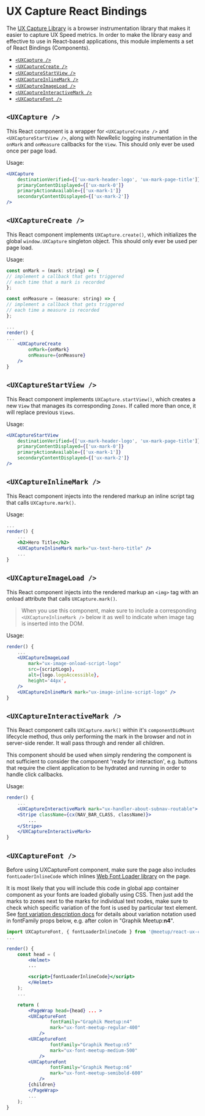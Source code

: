 # UX Capture React Bindings

The [UX Capture Library](../ux-capture) is a browser instrumentation library that makes it easier to capture UX Speed metrics. In order to make the library easy and effective to use in React-based applications, this module implements a set of React Bindings (Components).

- [`<UXCapture />`](#uxcapture-)
- [`<UXCaptureCreate />`](#uxcapturecreate-)
- [`<UXCaptureStartView />`](#uxcapturestartview-)
- [`<UXCaptureInlineMark />`](#uxcaptureinlinemark-)
- [`<UXCaptureImageLoad />`](#uxcaptureimageload-)
- [`<UXCaptureInteractiveMark />`](#uxcaptureinteractivemark-)
- [`<UXCaptureFont />`](#uxcapturefont-)

## `<UXCapture />`

This React component is a wrapper for `<UXCaptureCreate />` and `<UXCaptureStartView />`, along with NewRelic logging instrumentation in the `onMark` and `onMeasure` callbacks for the `View`. This should only ever be used once per page load.

Usage:

```jsx
<UXCapture
	destinationVerified={['ux-mark-header-logo', 'ux-mark-page-title']}
	primaryContentDisplayed={['ux-mark-0']}
	primaryActionAvailable={['ux-mark-1']}
	secondaryContentDisplayed={['ux-mark-2']}
/>
```

## `<UXCaptureCreate />`

This React component implements `UXCapture.create()`, which initializes the global `window.UXCapture` singleton object. This should only ever be used per page load.

Usage:

```jsx
const onMark = (mark: string) => {
// implement a callback that gets triggered
// each time that a mark is recorded
};

const onMeasure = (measure: string) => {
// implement a callback that gets triggered
// each time a measure is recorded
};

...
render() {
...
    <UXCaptureCreate
        onMark={onMark}
        onMeasure={onMeasure}
    />
}
```

## `<UXCaptureStartView />`

This React component implements `UXCapture.startView()`, which creates a new `View` that manages its corresponding `Zones`. If called more than once, it will replace previous `Views`.

Usage:

```jsx
<UXCaptureStartView
	destinationVerified={['ux-mark-header-logo', 'ux-mark-page-title']}
	primaryContentDisplayed={['ux-mark-0']}
	primaryActionAvailable={['ux-mark-1']}
	secondaryContentDisplayed={['ux-mark-2']}
/>
```

## `<UXCaptureInlineMark />`

This React component injects into the rendered markup an inline script tag that calls `UXCapture.mark()`.

Usage:

```jsx
...
render() {
    ...
    <h2>Hero Title</h2>
    <UXCaptureInlineMark mark="ux-text-hero-title" />
    ...
}
```

## `<UXCaptureImageLoad />`

This React component injects into the rendered markup an `<img>` tag with an onload attribute that calls `UXCapture.mark()`.

> When you use this component, make sure to include a corresponding `<UXCaptureInlineMark />` below it as well to indicate when image tag is inserted into the DOM.

Usage:

```jsx
render() {
    ...
    <UXCaptureImageLoad
        mark="ux-image-onload-script-logo"
        src={scriptLogo},
        alt={logo.logoAccessible},
        height='44px',
    />
    <UXCaptureInlineMark mark="ux-image-inline-script-logo" />
}
```

## `<UXCaptureInteractiveMark />`

This React component calls `UXCapture.mark()` within it's `componentDidMount` lifecycle method, thus only performing the mark in the browser and not in server-side render. It wall pass through and render all children.

This component should be used when simply rendering the component is not sufficient to consider the component 'ready for interaction', e.g. buttons that require the client application to be hydrated and running in order to handle click callbacks.

Usage:

```jsx
render() {
    ...
    <UXCaptureInteractiveMark mark="ux-handler-about-subnav-routable">
    <Stripe className={cx(NAV_BAR_CLASS, className)}>
        ...
    </Stripe>
    </UXCaptureInteractiveMark>
}
```

## `<UXCaptureFont />`

Before using UXCaptureFont component, make sure the page also includes `fontLoaderInlineCode` which inlines [Web Font Loader library](https://github.com/typekit/webfontloader) on the page.

It is most likely that you will include this code in global app container component as your fonts are loaded globally using CSS. Then just add the marks to zones next to the marks for individual text nodes, make sure to check which specific variation of the font is used by particular text element. See [font variation description docs](https://github.com/typekit/fvd) for details about variation notation used in fontFamily props below, e.g. after colon in "Graphik Meetup:**n4**".

```jsx
import UXCaptureFont, { fontLoaderInlineCode } from '@meetup/react-ux-capture/UXCaptureFont';
...

render() {
    const head = (
        <Helmet>
        ...

        <script>{fontLoaderInlineCode}</script>
        </Helmet>
    );
    ...

    return (
        <PageWrap head={head} ... >
        <UXCaptureFont
                fontFamily="Graphik Meetup:n4"
                mark="ux-font-meetup-regular-400"
            />
        <UXCaptureFont
                fontFamily="Graphik Meetup:n5"
                mark="ux-font-meetup-medium-500"
            />
        <UXCaptureFont
                fontFamily="Graphik Meetup:n6"
                mark="ux-font-meetup-semibold-600"
            />
        {children}
        </PageWrap>
        ...
    );
}

```
